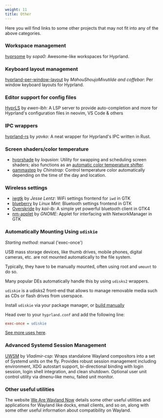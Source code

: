 ```yaml
---
weight: 11
title: Other
---
```


Here you will find links to some other projects that may not fit into any of the
above categories.

### Workspace management

[hyprsome](https://github.com/sopa0/hyprsome) by _sopa0_: Awesome-like
workspaces for Hyprland.

### Keyboard layout management

[hyprland-per-window-layout](https://github.com/coffebar/hyprland-per-window-layout/)
by _MahouShoujoMivutilde and coffebar_: Per window keyboard layouts for
Hyprland.

### Editor support for config files

[HyprLS](https://github.com/hyprland-community/hyprls) by _ewen-lbh_: A LSP server to provide auto-completion and more for Hyprland's configuration files in neovim, VS Code & others

### IPC wrappers

[hyprland-rs](https://github.com/yavko/hyprland-rs) by _yavko_: A neat wrapper
for Hyprland's IPC written in Rust.

### Screen shaders/color temperature

- [hyprshade](https://github.com/loqusion/hyprshade) by _loqusion_: Utility for
  swapping and scheduling screen shaders; also functions as an
  [automatic color temperature shifter](https://en.wikipedia.org/wiki/F.lux).
- [gammastep](https://gitlab.com/chinstrap/gammastep) by _Chinstrap_: Control temperature color automatically depending on the time of the day and location.

### Wireless settings

- [iwgtk](https://github.com/J-Lentz/iwgtk) by _Jesse Lentz_: WiFi settings frontend for `iwd` in GTK
- [blueberry](https://github.com/linuxmint/blueberry) by _Linux Mint_: Bluetooth settings frontend in GTK
- [Overskride](https://github.com/kaii-lb/overskride) by _kaii-lb_: A simple yet powerful bluetooth client in GTK4
- [nm-applet](https://gitlab.gnome.org/GNOME/network-manager-applet) by _GNOME_: Applet for interfacing with NetworkManager in GTK

### Automatically Mounting Using `udiskie`

_Starting method:_ manual ('exec-once')

USB mass storage devices, like thumb drives, mobile phones, digital cameras,
etc. are not mounted automatically to the file system.

Typically, they have to be manually mounted, often using root and `umount` to do so.

Many popular DEs automatically handle this by using `udisks2` wrappers.

`udiskie` is a udisks2 front-end that allows to manage removable media such as
CDs or flash drives from userspace.

Install `udiskie` via your package manager, or
[build manually](https://github.com/coldfix/udiskie/wiki/installation)

Head over to your `hyprland.conf` and add the following line:

```ini
exec-once = udiskie
```

[See more uses here](https://github.com/coldfix/udiskie/wiki/Usage).

### Advanced Systemd Session Management

[UWSM](https://github.com/Vladimir-csp/uwsm) by _Vladimir-csp_: Wraps standalone Wayland compositors into a set of Systemd units on the fly. Provides robust session management including environment, XDG autostart support, bi-directional binding with login session, login shell integration, and clean shutdown. Optional user unit control utility via dmenu-like menu, failed unit monitor.

### Other useful utilities

The website [We Are Wayland Now](https://wearewaylandnow.com/) details some other useful utilities and applications for Wayland like docks, email clients, and so on, along with some other useful information about compatibility on Wayland.
